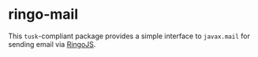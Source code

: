 # ringo-mail

This `tusk`-compliant package provides a simple interface to `javax.mail` for sending email via [RingoJS](http://ringojs.org/).